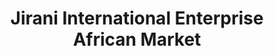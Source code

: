 ---
title: "Jirani International Enterprise African Market"
url: /lubbock/jirani-international-enterprise-african-market/
shop: supermarket
---